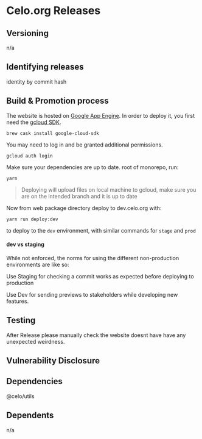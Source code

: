 # Celo.org Releases

## Versioning

n/a

## Identifying releases

identity by commit hash

## Build & Promotion process

The website is hosted on [Google App Engine](https://cloud.google.com/appengine/). In order to deploy it, you first need the [gcloud SDK](https://cloud.google.com/sdk/gcloud/).

`brew cask install google-cloud-sdk`

You may need to log in and be granted additional permissions.

`gcloud auth login`

 Make sure your dependencies are up to date. root of monorepo, run:

`yarn`

> Deploying will upload files on local machine to gcloud, make sure you are on the intended branch and it is up to date

Now from web package directory deploy to dev.celo.org with: 

`yarn run deploy:dev`

to deploy to the `dev` environment, with similar commands for `stage` and `prod`

#### dev vs staging

While not enforced, the norms for using the different non-production environments are like so: 

Use Staging for checking a commit works as expected before deploying to production 

Use Dev for sending previews to stakeholders while developing new features. 


## Testing

After Release please manually check the website doesnt have have any unexpected weirdness. 

## Vulnerability Disclosure


## Dependencies

@celo/utils

## Dependents

n/a